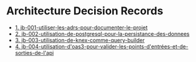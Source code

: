 # Architecture Decision Records

-   [1. jb-001-utiliser-les-adrs-pour-documenter-le-projet](ccc-jb-001-utiliser-les-adrs-pour-documenter-le-projet.md)
-   [2. jb-002-utilisation-de-postgresql-pour-la-persistance-des-donnees](ccc-jb-002-utilisation-de-postgresql-pour-la-persistance-des-donnees.md)
-   [3. jb-003-utilisation-de-knex-comme-query-builder](ccc-jb-003-utilisation-de-knex-comme-query-builder.md)
-   [4. jb-004-utilisation-d'oas3-pour-valider-les-points-d'entrées-et-de-sorties-de-l'api](ccc-jb-004-oas3-validation-endpoints.md)
